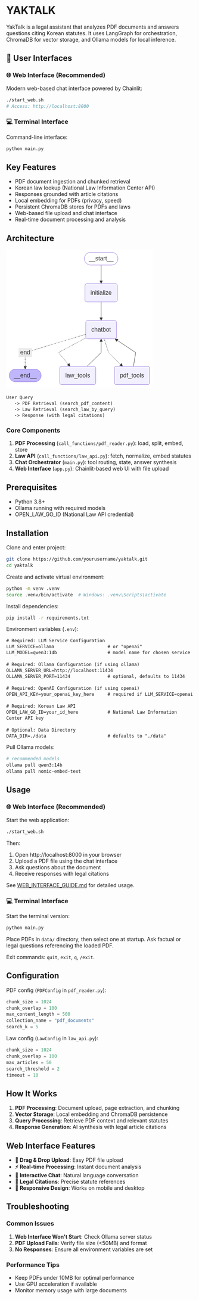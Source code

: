# YAKTALK

YakTalk is a legal assistant that analyzes PDF documents and answers questions citing Korean statutes. It uses LangGraph for orchestration, ChromaDB for vector storage, and Ollama models for local inference.

## 🌟 User Interfaces

### 🌐 Web Interface (Recommended)
Modern web-based chat interface powered by Chainlit:
```bash
./start_web.sh
# Access: http://localhost:8000
```

### 💻 Terminal Interface
Command-line interface:
```bash
python main.py
```

## Key Features

- PDF document ingestion and chunked retrieval
- Korean law lookup (National Law Information Center API)  
- Responses grounded with article citations
- Local embedding for PDFs (privacy, speed)
- Persistent ChromaDB stores for PDFs and laws
- Web-based file upload and chat interface
- Real-time document processing and analysis

## Architecture
![graph diagram](langchain_diagram.png)

```
User Query
   -> PDF Retrieval (search_pdf_content)
   -> Law Retrieval (search_law_by_query)
   -> Response (with legal citations)
```

### Core Components

1. **PDF Processing** (`call_functions/pdf_reader.py`): load, split, embed, store
2. **Law API** (`call_functions/law_api.py`): fetch, normalize, embed statutes  
3. **Chat Orchestrator** (`main.py`): tool routing, state, answer synthesis
4. **Web Interface** (`app.py`): Chainlit-based web UI with file upload

## Prerequisites

- Python 3.8+
- Ollama running with required models
- OPEN_LAW_GO_ID (National Law API credential)

## Installation

Clone and enter project:
```bash
git clone https://github.com/yourusername/yaktalk.git
cd yaktalk
```

Create and activate virtual environment:
```bash
python -m venv .venv
source .venv/bin/activate  # Windows: .venv\Scripts\activate
```

Install dependencies:
```bash
pip install -r requirements.txt
```

Environment variables (`.env`):
```env
# Required: LLM Service Configuration
LLM_SERVICE=ollama                    # or "openai"  
LLM_MODEL=qwen3:14b                   # model name for chosen service

# Required: Ollama Configuration (if using ollama)
OLLAMA_SERVER_URL=http://localhost:11434
OLLAMA_SERVER_PORT=11434              # optional, defaults to 11434

# Required: OpenAI Configuration (if using openai)
OPEN_API_KEY=your_openai_key_here     # required if LLM_SERVICE=openai

# Required: Korean Law API
OPEN_LAW_GO_ID=your_id_here           # National Law Information Center API key

# Optional: Data Directory
DATA_DIR=./data                       # defaults to "./data"
```

Pull Ollama models:
```bash
# recommended models
ollama pull qwen3:14b
ollama pull nomic-embed-text
```

## Usage

### 🌐 Web Interface (Recommended)

Start the web application:
```bash
./start_web.sh
```

Then:
1. Open http://localhost:8000 in your browser
2. Upload a PDF file using the chat interface
3. Ask questions about the document
4. Receive responses with legal citations

See [WEB_INTERFACE_GUIDE.md](WEB_INTERFACE_GUIDE.md) for detailed usage.

### 💻 Terminal Interface

Start the terminal version:
```bash
python main.py
```

Place PDFs in `data/` directory, then select one at startup. Ask factual or legal questions referencing the loaded PDF.

Exit commands: `quit`, `exit`, `q`, `/exit`.

## Configuration

PDF config (`PDFConfig` in `pdf_reader.py`):
```python
chunk_size = 1024
chunk_overlap = 100
max_content_length = 500
collection_name = "pdf_documents"
search_k = 5
```

Law config (`LawConfig` in `law_api.py`):
```python
chunk_size = 1024
chunk_overlap = 100
max_articles = 50
search_threshold = 2
timeout = 10
```

## How It Works

1. **PDF Processing**: Document upload, page extraction, and chunking
2. **Vector Storage**: Local embedding and ChromaDB persistence
3. **Query Processing**: Retrieve PDF context and relevant statutes
4. **Response Generation**: AI synthesis with legal article citations

## Web Interface Features

- **📄 Drag & Drop Upload**: Easy PDF file upload
- **⚡ Real-time Processing**: Instant document analysis
- **💬 Interactive Chat**: Natural language conversation
- **🎯 Legal Citations**: Precise statute references
- **📱 Responsive Design**: Works on mobile and desktop

## Troubleshooting

### Common Issues

1. **Web Interface Won't Start**: Check Ollama server status
2. **PDF Upload Fails**: Verify file size (<50MB) and format
3. **No Responses**: Ensure all environment variables are set

### Performance Tips

- Keep PDFs under 10MB for optimal performance
- Use GPU acceleration if available
- Monitor memory usage with large documents
